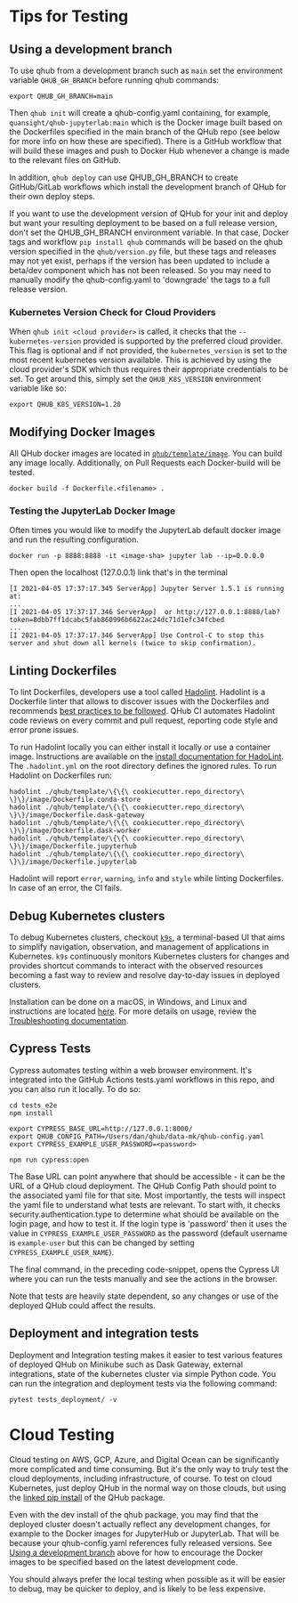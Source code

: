 # Tips for Testing

## Using a development branch

To use qhub from a development branch such as `main` set the environment variable `QHUB_GH_BRANCH` before running qhub commands:

```
export QHUB_GH_BRANCH=main
```

Then `qhub init` will create a qhub-config.yaml containing, for example, `quansight/qhub-jupyterlab:main` which is the Docker image built based on the Dockerfiles specified in the
main branch of the QHub repo (see below for more info on how these are specified). There is a GitHub workflow that will build these images and push to Docker Hub whenever a change
is made to the relevant files on GitHub.

In addition, `qhub deploy` can use QHUB_GH_BRANCH to create GitHub/GitLab workflows which install the development branch of QHub for their own deploy steps.

If you want to use the development version of QHub for your init and deploy but want your resulting deployment to be based on a full release version, don't set the QHUB_GH_BRANCH
environment variable. In that case, Docker tags and workflow `pip install qhub` commands will be based on the qhub version specified in the `qhub/version.py` file, but these tags
and releases may not yet exist, perhaps if the version has been updated to include a beta/dev component which has not been released. So you may need to manually modify the
qhub-config.yaml to 'downgrade' the tags to a full release version.

### Kubernetes Version Check for Cloud Providers

When `qhub init <cloud provider>` is called, it checks that the `--kubernetes-version` provided is supported by the preferred cloud provider. This flag is optional and if not
provided, the `kubernetes_version` is set to the most recent kubernetes version available. This is achieved by using the cloud provider's SDK which thus requires their appropriate
credentials to be set. To get around this, simply set the `QHUB_K8S_VERSION` environment variable like so:

```
export QHUB_K8S_VERSION=1.20
```

## Modifying Docker Images

All QHub docker images are located in [`qhub/template/image`](https://github.com/Quansight/qhub/tree/main/qhub/template/image). You can build any image locally. Additionally, on
Pull Requests each Docker-build will be tested.

```shell
docker build -f Dockerfile.<filename> .
```

### Testing the JupyterLab Docker Image

Often times you would like to modify the JupyterLab default docker image and run the resulting configuration.

```shell
docker run -p 8888:8888 -it <image-sha> jupyter lab --ip=0.0.0.0
```

Then open the localhost (127.0.0.1) link that's in the terminal

```shell
[I 2021-04-05 17:37:17.345 ServerApp] Jupyter Server 1.5.1 is running at:
...
[I 2021-04-05 17:37:17.346 ServerApp]  or http://127.0.0.1:8888/lab?token=8dbb7ff1dcabc5fab860996b6622ac24dc71d1efc34fcbed
...
[I 2021-04-05 17:37:17.346 ServerApp] Use Control-C to stop this server and shut down all kernels (twice to skip confirmation).
```

## Linting Dockerfiles

To lint Dockerfiles, developers use a tool called [Hadolint](https://github.com/hadolint/hadolint). Hadolint is a Dockerfile linter that allows to discover issues with the
Dockerfiles and recommends [best practices to be followed](https://docs.docker.com/develop/develop-images/dockerfile_best-practices/). QHub CI automates Hadolint code reviews on
every commit and pull request, reporting code style and error prone issues.

To run Hadolint locally you can either install it locally or use a container image. Instructions are available on the
[install documentation for HadoLint](https://github.com/hadolint/hadolint#install). The `.hadolint.yml` on the root directory defines the ignored rules. To run Hadolint on
Dockerfiles run:

```shell
hadolint ./qhub/template/\{\{\ cookiecutter.repo_directory\ \}\}/image/Dockerfile.conda-store
hadolint ./qhub/template/\{\{\ cookiecutter.repo_directory\ \}\}/image/Dockerfile.dask-gateway
hadolint ./qhub/template/\{\{\ cookiecutter.repo_directory\ \}\}/image/Dockerfile.dask-worker
hadolint ./qhub/template/\{\{\ cookiecutter.repo_directory\ \}\}/image/Dockerfile.jupyterhub
hadolint ./qhub/template/\{\{\ cookiecutter.repo_directory\ \}\}/image/Dockerfile.jupyterlab
```

Hadolint will report `error`, `warning`, `info` and `style` while linting Dockerfiles. In case of an error, the CI fails.

## Debug Kubernetes clusters

To debug Kubernetes clusters, checkout [`k9s`](https://k9scli.io/), a terminal-based UI that aims to simplify navigation, observation, and management of applications in Kubernetes.
`k9s` continuously monitors Kubernetes clusters for changes and provides shortcut commands to interact with the observed resources becoming a fast way to review and resolve
day-to-day issues in deployed clusters.

Installation can be done on a macOS, in Windows, and Linux and instructions are located [here](https://github.com/derailed/k9s). For more details on usage, review the
[Troubleshooting documentation](https://docs.qhub.dev/en/stable/source/admin_guide/troubleshooting.html#debug-your-kubernetes-cluster).

## Cypress Tests

Cypress automates testing within a web browser environment. It's integrated into the GitHub Actions tests.yaml workflows in this repo, and you can also run it locally. To do so:

```shell
cd tests_e2e
npm install

export CYPRESS_BASE_URL=http://127.0.0.1:8000/
export QHUB_CONFIG_PATH=/Users/dan/qhub/data-mk/qhub-config.yaml
export CYPRESS_EXAMPLE_USER_PASSWORD=<password>

npm run cypress:open
```

The Base URL can point anywhere that should be accessible - it can be the URL of a QHub cloud deployment. The QHub Config Path should point to the associated yaml file for that
site. Most importantly, the tests will inspect the yaml file to understand what tests are relevant. To start with, it checks security.authentication.type to determine what should
be available on the login page, and how to test it. If the login type is 'password' then it uses the value in `CYPRESS_EXAMPLE_USER_PASSWORD` as the password (default username is
`example-user` but this can be changed by setting `CYPRESS_EXAMPLE_USER_NAME`).

The final command, in the preceding code-snippet, opens the Cypress UI where you can run the tests manually and see the actions in the browser.

Note that tests are heavily state dependent, so any changes or use of the deployed QHub could affect the results.

## Deployment and integration tests

Deployment and Integration testing makes it easier to test various features of deployed QHub on Minikube such as Dask Gateway, external integrations, state of the kubernetes
cluster via simple Python code. You can run the integration and deployment tests via the following command:

```shell
pytest tests_deployment/ -v
```

# Cloud Testing

Cloud testing on AWS, GCP, Azure, and Digital Ocean can be significantly more complicated and time consuming. But it's the only way to truly test the cloud deployments, including
infrastructure, of course. To test on cloud Kubernetes, just deploy QHub in the normal way on those clouds, but using the [linked pip install](./index.md) of the QHub package.

Even with the dev install of the qhub package, you may find that the deployed cluster doesn't actually reflect any development changes, for example to the Docker images for
JupyterHub or JupyterLab. That will be because your qhub-config.yaml references fully released versions. See [Using a development branch](#using-a-development-branch) above for how
to encourage the Docker images to be specified based on the latest development code.

You should always prefer the local testing when possible as it will be easier to debug, may be quicker to deploy, and is likely to be less expensive.
